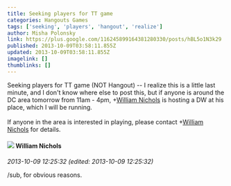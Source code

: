 ```yaml
---
title: Seeking players for TT game
categories: Hangouts Games
tags: ['seeking', 'players', 'hangout', 'realize']
author: Misha Polonsky
link: https://plus.google.com/116245899164381280330/posts/hBL5o1N3k29
published: 2013-10-09T03:58:11.855Z
updated: 2013-10-09T03:58:11.855Z
imagelink: []
thumblinks: []
---
```


Seeking players for TT game (NOT Hangout) -- I realize this is a little last minute, and I don&#39;t know where else to post this, but if anyone is around the DC area tomorrow from 11am - 4pm, <span class="proflinkWrapper"><span class="proflinkPrefix">+</span><a class="proflink" href="https://plus.google.com/116087077877793003074" oid="116087077877793003074">William Nichols</a></span> is hosting a DW at his place, which I will be running.<br /><br />If anyone in the area is interested in playing, please contact <span class="proflinkWrapper"><span class="proflinkPrefix">+</span><a class="proflink" href="https://plus.google.com/116087077877793003074" oid="116087077877793003074">William Nichols</a></span> for details.
<div id='comment z13rjl45gsjci3ark04cc54g2xu2slpzx5o'>
  <h4><img src='{{site.baseurl}}//images/avatars/116087077877793003074_photo.jpg'> William Nichols</h4>
      <p><cite>2013-10-09 12:25:32 (edited: 2013-10-09 12:25:32)</cite></p>
        <p>/sub, for obvious reasons.</p>
</div>
        